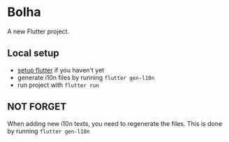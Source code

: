 # Bolha

A new Flutter project.

## Local setup

- [setup flutter](https://docs.flutter.dev/get-started/install) if you haven't yet
- generate i10n files by running `flutter gen-l10n`
- run project with `flutter run`

## NOT FORGET

When adding new i10n texts, you need to regenerate the files. This is done by running `flutter gen-l10n`
